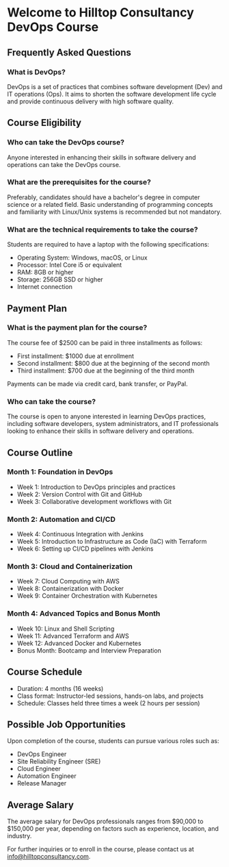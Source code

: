 # Welcome to Hilltop Consultancy DevOps Course

## Frequently Asked Questions

### What is DevOps?
DevOps is a set of practices that combines software development (Dev) and IT operations (Ops). It aims to shorten the software development life cycle and provide continuous delivery with high software quality.

## Course Eligibility

### Who can take the DevOps course?
Anyone interested in enhancing their skills in software delivery and operations can take the DevOps course.

### What are the prerequisites for the course?
Preferably, candidates should have a bachelor's degree in computer science or a related field. Basic understanding of programming concepts and familiarity with Linux/Unix systems is recommended but not mandatory.

### What are the technical requirements to take the course?
Students are required to have a laptop with the following specifications:
- Operating System: Windows, macOS, or Linux
- Processor: Intel Core i5 or equivalent
- RAM: 8GB or higher
- Storage: 256GB SSD or higher
- Internet connection

## Payment Plan

### What is the payment plan for the course?
The course fee of $2500 can be paid in three installments as follows:
- First installment: $1000 due at enrollment
- Second installment: $800 due at the beginning of the second month
- Third installment: $700 due at the beginning of the third month

Payments can be made via credit card, bank transfer, or PayPal.


### Who can take the course?
The course is open to anyone interested in learning DevOps practices, including software developers, system administrators, and IT professionals looking to enhance their skills in software delivery and operations.

## Course Outline

### Month 1: Foundation in DevOps
- Week 1: Introduction to DevOps principles and practices
- Week 2: Version Control with Git and GitHub
- Week 3: Collaborative development workflows with Git

### Month 2: Automation and CI/CD
- Week 4: Continuous Integration with Jenkins
- Week 5: Introduction to Infrastructure as Code (IaC) with Terraform
- Week 6: Setting up CI/CD pipelines with Jenkins

### Month 3: Cloud and Containerization
- Week 7: Cloud Computing with AWS
- Week 8: Containerization with Docker
- Week 9: Container Orchestration with Kubernetes

### Month 4: Advanced Topics and Bonus Month
- Week 10: Linux and Shell Scripting
- Week 11: Advanced Terraform and AWS
- Week 12: Advanced Docker and Kubernetes
- Bonus Month: Bootcamp and Interview Preparation

## Course Schedule

- Duration: 4 months (16 weeks)
- Class format: Instructor-led sessions, hands-on labs, and projects
- Schedule: Classes held three times a week (2 hours per session)

## Possible Job Opportunities
Upon completion of the course, students can pursue various roles such as:
- DevOps Engineer
- Site Reliability Engineer (SRE)
- Cloud Engineer
- Automation Engineer
- Release Manager

## Average Salary
The average salary for DevOps professionals ranges from $90,000 to $150,000 per year, depending on factors such as experience, location, and industry.

For further inquiries or to enroll in the course, please contact us at [info@hilltopconsultancy.com](mailto:info@hilltopconsultancy.com).
